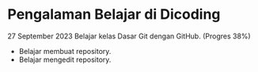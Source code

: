# Pengalaman Belajar di Dicoding

27 September 2023
Belajar kelas Dasar Git dengan GitHub. (Progres 38%)
* Belajar membuat repository.
* Belajar mengedit repository.
